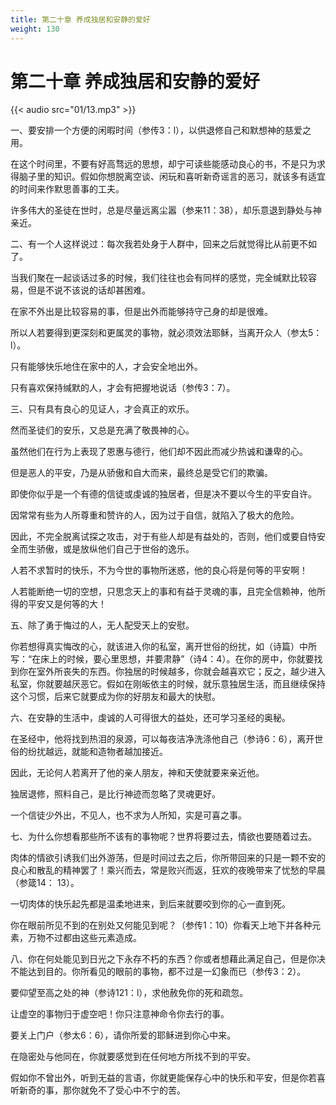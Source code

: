 ```yaml
---
title: 第二十章 养成独居和安静的爱好
weight: 130
---
```

# 第二十章 养成独居和安静的爱好

{{< audio src="01/13.mp3" >}}

一、要安排一个方便的闲暇时间（参传3：l），以供退修自己和默想神的慈爱之用。

在这个时间里，不要有好高骛远的思想，却宁可读些能感动良心的书，不是只为求得脑子里的知识。假如你想脱离空谈、闲玩和喜听新奇谣言的恶习，就该多有适宜的时间来作默思善事的工夫。

许多伟大的圣徒在世时，总是尽量远离尘嚣（参来11：38），却乐意退到静处与神亲近。

二、有一个人这样说过：每次我若处身于人群中，回来之后就觉得比从前更不如了。

当我们聚在一起谈话过多的时候，我们往往也会有同样的感觉，完全缄默比较容易，但是不说不该说的话却甚困难。

在家不外出是比较容易的事，但是出外而能够持守己身的却是很难。

所以人若要得到更深刻和更属灵的事物，就必须效法耶稣，当离开众人（参太5：l）。

只有能够快乐地住在家中的人，才会安全地出外。

只有喜欢保持缄默的人，才会有把握地说话（参传3：7）。

三、只有具有良心的见证人，才会真正的欢乐。

然而圣徒们的安乐，又总是充满了敬畏神的心。

虽然他们在行为上表现了恩惠与德行，他们却不因此而减少热诚和谦卑的心。

但是恶人的平安，乃是从骄傲和自大而来，最终总是受它们的欺骗。

即使你似乎是一个有德的信徒或虔诚的独居者，但是决不要以今生的平安自许。

因常常有些为人所尊重和赞许的人，因为过于自信，就陷入了极大的危险。

因此，不完全脱离试探之攻击，对于有些人却是有益处的，否则，他们或要自恃安全而生骄傲，或是放纵他们自己于世俗的逸乐。

人若不求暂时的快乐，不为今世的事物所迷惑，他的良心将是何等的平安啊！

人若能断绝一切的空想，只思念天上的事和有益于灵魂的事，且完全信赖神，他所得的平安又是何等的大！

五、除了勇于悔过的人，无人配受天上的安慰。

你若想得真实悔改的心，就该进入你的私室，离开世俗的纷扰，如（诗篇）中所写：“在床上的时候，要心里思想，并要肃静”（诗4：4）。在你的房中，你就要找到你在室外所丧失的东西。你独居的时候越多，你就会越喜欢它；反之，越少进入私室，你就要越厌恶它。假如在刚皈依主的时候，就乐意独居生活，而且继续保持这个习惯，后来它就要成为你的好朋友和最大的快慰。

六、在安静的生活中，虔诚的人可得很大的益处，还可学习圣经的奥秘。

在圣经中，他将找到热泪的泉源，可以每夜洁净洗涤他自己（参诗6：6），离开世俗的纷扰越远，就能和造物者越加接近。

因此，无论何人若离开了他的亲人朋友，神和天使就要来亲近他。

独居退修，照料自己，是比行神迹而忽略了灵魂更好。

一个信徒少外出，不见人，也不求为人所知，实是可喜之事。

七、为什么你想看那些所不该有的事物呢？世界将要过去，情欲也要随着过去。

肉体的情欲引诱我们出外游荡，但是时间过去之后，你所带回来的只是一颗不安的良心和散乱的精神罢了！乘兴而去，常是败兴而返，狂欢的夜晚带来了忧愁的早晨（参箴14：
          13）。

一切肉体的快乐起先都是温柔地进来，到后来就要咬到你的心一直到死。

你在眼前所见不到的在别处又何能见到呢？（参传1：10）你看天上地下并各种元素，万物不过都由这些元素造成。

八、你在何处能见到日光之下永存不朽的东西？你或者想藉此满足自己，但是你决不能达到目的。你所看见的眼前的事物，都不过是一幻象而已（参传3：2）。

要仰望至高之处的神（参诗121：l），求他赦免你的死和疏忽。

让虚空的事物归于虚空吧！你只注意神命令你去行的事。

要关上门户（参太6：6），请你所爱的耶稣进到你心中来。

在隐密处与他同在，你就要感觉到在任何地方所找不到的平安。

假如你不曾出外，听到无益的言语，你就更能保存心中的快乐和平安，但是你若喜听新奇的事，那你就免不了受心中不宁的苦。

